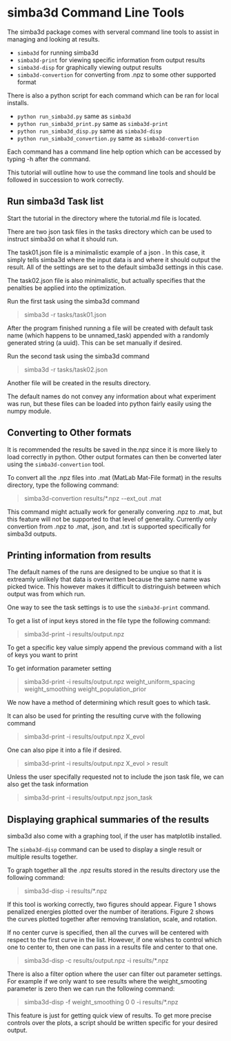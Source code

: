 # simba3d Command Line Tools

The simba3d package comes with serveral command line tools to assist in 
managing and looking at results. 

* `simba3d` for running simba3d 
* `simba3d-print` for viewing specific information from output results
* `simba3d-disp` for graphically viewing output results
* `simba3d-convertion` for converting from .npz to some other supported format

There is also a python script for each command which can be ran for local 
installs.

* `python run_simba3d.py` same as `simba3d`
* `python run_simba3d_print.py` same as `simba3d-print`
* `python run_simba3d_disp.py` same as `simba3d-disp`
* `python run_simba3d_convertion.py` same as `simba3d-convertion`

Each command has a command line help option which can be accessed by typing
-h after the command.

This tutorial will outline how to use the command line tools and should be 
followed in succession to work correctly.

## Run simba3d Task list

Start the tutorial in the directory where the tutorial.md file is located.

There are two json task files in the tasks directory which can be used to 
instruct simba3d on what it should run.

The task01.json file is a minimalistic example of a json . In this case, it 
simply tells simba3d where the input data is and where it should output the 
result. All of the settings are set to the default simba3d settings in this 
case.

The task02.json file is also minimalistic, but actually specifies that the
penalties be applied into the optimization.

Run the first task using the simba3d command
> simba3d -r tasks/task01.json

After the program finished running a file will be created with default task name
(which happens to be unnamed_task) appended with a randomly generated string
(a uuid). This can be set manually if desired.

Run the second task using the simba3d command
> simba3d -r tasks/task02.json

Another file will be created in the results directory.

The default names do not convey any information about what experiment was run,
but these files can be loaded into python fairly easily using the numpy module.

## Converting to Other formats

It is recommended the results be saved in the.npz since it is more likely to 
load correctly in python. Other output formates can then be converted later 
using the `simba3d-convertion` tool.

To convert all the .npz files into .mat (MatLab Mat-File format) in the results
directory, type the following command:
> simba3d-convertion results/*.npz --ext_out .mat

This command might actually work for generally convering .npz to .mat, but this
feature will not be supported to that level of generality. Currently only 
convertion from .npz to .mat, .json, and .txt is supported specifically for 
simba3d outputs.

## Printing information from results

The default names of the runs are designed to be unqiue so that it is extreamly 
unlikely that data is overwritten because the same name was picked twice. This
however makes it difficult to distringuish between which output was from which
run.

One way to see the task settings is to use the `simba3d-print` command.

To get a list of input keys stored in the file type the following command:
> simba3d-print -i results/output.npz 

To get a specific key value simply append the previous command with a list of
keys you want to print

To get information parameter setting
> simba3d-print -i results/output.npz weight_uniform_spacing weight_smoothing weight_population_prior

We now have a method of determining which result goes to which task.

It can also be used for printing the resulting curve with the following command
>  simba3d-print -i results/output.npz X_evol

One can also pipe it into a file if desired.
>  simba3d-print -i results/output.npz X_evol > result

Unless the user specifally requested not to include the json task file, we can
also get the task information
> simba3d-print -i results/output.npz json_task 

## Displaying graphical summaries of the results

simba3d also come with a graphing tool, if the user has matplotlib installed.

The `simba3d-disp` command can be used to display a single result or multiple
results together.

To graph together all the .npz results stored in the results directory use the 
following command:
> simba3d-disp -i results/*.npz

If this tool is working correctly, two figures should appear. Figure 1 shows
penalized energies plotted over the number of iterations. Figure 2 shows the
curves plotted together after removing translation, scale, and rotation.

If no center curve is specified, then all the curves will be centered with 
respect to the first curve in the list. However, if one wishes to control which
one to center to, then one can pass in a results file and center to that one.
> simba3d-disp -c results/output.npz -i results/*.npz

There is also a filter option where the user can filter out parameter settings.
For example if we only want to see results where the weight_smooting parameter 
is zero then we can run the following command:
> simba3d-disp -f weight_smoothing 0 0 -i results/*.npz

This feature is just for getting quick view of results. To get more precise 
controls over the plots, a script should be written specific for your desired
output.
